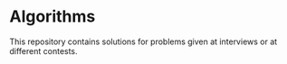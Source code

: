 # Algorithms

This repository contains solutions for problems given at interviews or at different contests.
